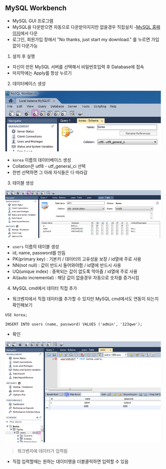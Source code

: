 ## MySQL Workbench
- MySQL GUI 프로그램
- MySQL을 다운받으면 자동으로 다운받아지지만 없을경우 직접설치
-[MySQL 홈페이지](https://dev.mysql.com/downloads/workbench/)에서 다운
- 로그인, 회원가입 창에서 "No thanks, just start my download." 를 누르면 가입없이 다운가능

1. 설치 후 실행
- 자신이 만든 MySQL 서버를 선택해서 비밀번호입력 후 Database에 접속
- 마지막에는 Apply를 항상 누르기

2. 데이터베이스 생성

![01](img/01.png)

- `korea` 이름의 데이터베이스 생성
- Collation은 utf8 - utf_general_ci 선택
- 한번 선택하면 그 아래 자식들은 다 따라감

3. 테이블 생성

![01](img/02.png)

- `users` 이름의 테이블 생성
- id, name, password를 만듬
- PK(primary key) : 기본키 \/ 데이터의 고유성을 보장 \/ id열에 주로 사용
- NN(not null) : 값이 반드시 들어와야함 \/ id열에 반드시 사용
- UQ(unique index) : 중복되는 값이 없도록 막아줌 \/ id열에 주로 사용
- AI(auto incremental) : 해당 값이 없을경우 자동으로 숫자를 증가시킴

4. MySQL cmd에서 데이터 직접 추가
- 워크벤치에서 직접 데이터를 추가할 수 있지만 MySQL cmd에서도 연동이 되는지 확인해보기
```
USE korea;
```
```
INSERT INTO users (name, password) VALUES ('admin', '123qwe');
```
- 확인

![01](img/03.png)
> 워크벤치에 데이터가 입력됨

- 직접 입력할때는 원하는 데이터행을 더블클릭하면 입력할 수 있음
